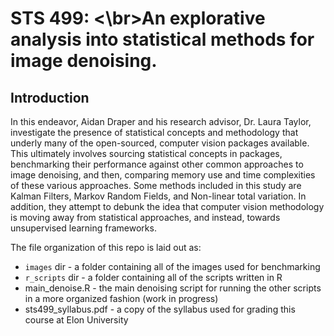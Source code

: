 # STS 499: <\br>An explorative analysis into statistical methods for image denoising.

## Introduction
In this endeavor, Aidan Draper and his research advisor, Dr. Laura Taylor, investigate the presence of statistical concepts and methodology that underly many of the open-sourced, computer vision packages available. This ultimately involves sourcing statistical concepts in packages, benchmarking their performance against other common approaches to image denoising, and then, comparing memory use and time complexities of these various approaches. Some methods included in this study are Kalman Filters, Markov Random Fields, and Non-linear total variation. In addition, they attempt to debunk the idea that computer vision methodology is moving away from statistical approaches, and instead, towards unsupervised learning frameworks.

The file organization of this repo is laid out as:
* `images` dir - a folder containing all of the images used for benchmarking
* `r_scripts` dir - a folder containing all of the scripts written in R
* main_denoise.R - the main denoising script for running the other scripts in a more organized fashion (work in progress)
* sts499_syllabus.pdf - a copy of the syllabus used for grading this course at Elon University
